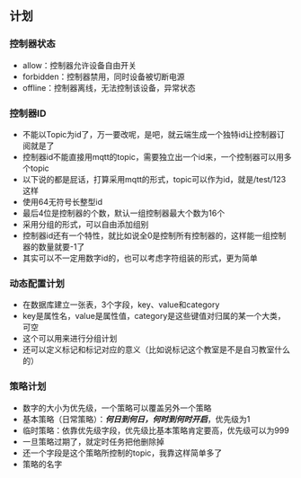 ## 计划

### 控制器状态
* allow：控制器允许设备自由开关
* forbidden：控制器禁用，同时设备被切断电源
* offline：控制器离线，无法控制该设备，异常状态

### 控制器ID
* 不能以Topic为id了，万一要改呢，是吧，就云端生成一个独特id让控制器订阅就是了
* 控制器id不能直接用mqtt的topic，需要独立出一个id来，一个控制器可以用多个topic
* 以下说的都是屁话，打算采用mqtt的形式，topic可以作为id，就是/test/123这样
* 使用64无符号长整型id
* 最后4位是控制器的个数，默认一组控制器最大个数为16个
* 采用分组的形式，可以自由添加组别
* 控制器id还有一个特性，就比如说全0是控制所有控制器的，这样能一组控制器的数量就要-1了
* 其实可以不一定用数字id的，也可以考虑字符组装的形式，更为简单

### 动态配置计划
* 在数据库建立一张表，3个字段，key、value和category
* key是属性名，value是属性值，category是这些键值对归属的某一个大类，可空
* 这个可以用来进行分组计划
* 还可以定义标记和标记对应的意义（比如说标记这个教室是不是自习教室什么的）

### 策略计划
* 数字的大小为优先级，一个策略可以覆盖另外一个策略
* 基本策略（日常策略）：***何日到何日，何时到何时开启***，优先级为1
* 临时策略：依靠优先级字段，优先级比基本策略肯定要高，优先级可以为999
* 一旦策略过期了，就定时任务把他删除掉
* 还一个字段是这个策略所控制的topic，我靠这样简单多了
* 策略的名字
